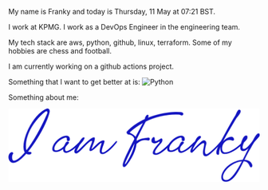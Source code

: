 My name is Franky and today is Thursday, 11 May at 07:21 BST. 

I work at KPMG. I work as a DevOps Engineer in the engineering team.

My tech stack are aws, python, github, linux, terraform. Some of my hobbies are chess and football.

I am currently working on a github actions project.

Something that I want to get better at is: <img alt="Python" src="https://img.shields.io/badge/-Python-2360ee?style=flat-square&logo=python&logoColor=yellow" />

Something about me:

<section>
<a href="https://uk.linkedin.com/in/francescowang">
<img align="center" src="images/header.png" </a>
</section>
